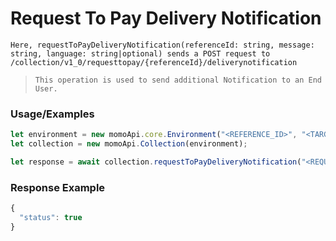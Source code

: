 # Request To Pay Delivery Notification

`Here, requestToPayDeliveryNotification(referenceId: string, message: string, language: string|optional) sends a POST request to /collection/v1_0/requesttopay/{referenceId}/deliverynotification`

> `This operation is used to send additional Notification to an End User.`

### Usage/Examples

```ts
let environment = new momoApi.core.Environment("<REFERENCE_ID>", "<TARGET_ENVIRONMENT>", "<CALLBACK_URL>", "<OPTIONS>");
let collection = new momoApi.Collection(environment);

let response = await collection.requestToPayDeliveryNotification("<REQUEST_REFERENCE_ID>", "<MESSAGE>");
```

### Response Example

```ts
{
  "status": true
}
```
